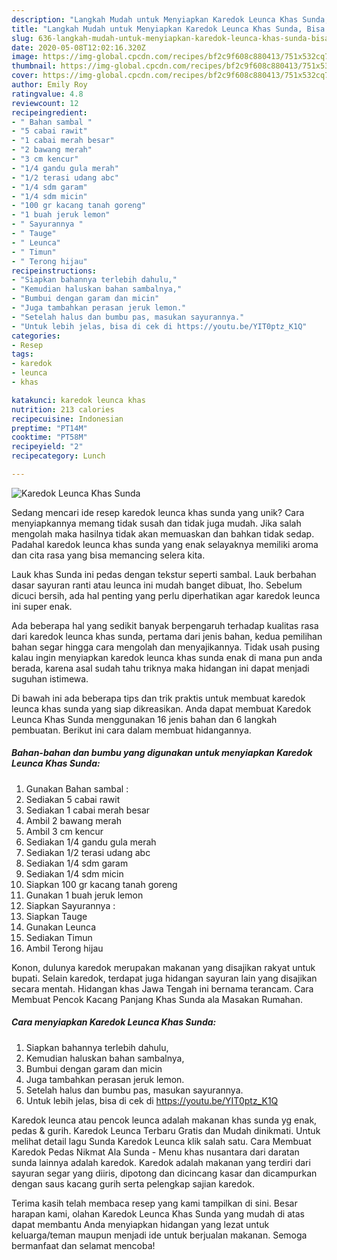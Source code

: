```yaml
---
description: "Langkah Mudah untuk Menyiapkan Karedok Leunca Khas Sunda, Bisa Manjain Lidah"
title: "Langkah Mudah untuk Menyiapkan Karedok Leunca Khas Sunda, Bisa Manjain Lidah"
slug: 636-langkah-mudah-untuk-menyiapkan-karedok-leunca-khas-sunda-bisa-manjain-lidah
date: 2020-05-08T12:02:16.320Z
image: https://img-global.cpcdn.com/recipes/bf2c9f608c880413/751x532cq70/karedok-leunca-khas-sunda-foto-resep-utama.jpg
thumbnail: https://img-global.cpcdn.com/recipes/bf2c9f608c880413/751x532cq70/karedok-leunca-khas-sunda-foto-resep-utama.jpg
cover: https://img-global.cpcdn.com/recipes/bf2c9f608c880413/751x532cq70/karedok-leunca-khas-sunda-foto-resep-utama.jpg
author: Emily Roy
ratingvalue: 4.8
reviewcount: 12
recipeingredient:
- " Bahan sambal "
- "5 cabai rawit"
- "1 cabai merah besar"
- "2 bawang merah"
- "3 cm kencur"
- "1/4 gandu gula merah"
- "1/2 terasi udang abc"
- "1/4 sdm garam"
- "1/4 sdm micin"
- "100 gr kacang tanah goreng"
- "1 buah jeruk lemon"
- " Sayurannya "
- " Tauge"
- " Leunca"
- " Timun"
- " Terong hijau"
recipeinstructions:
- "Siapkan bahannya terlebih dahulu,"
- "Kemudian haluskan bahan sambalnya,"
- "Bumbui dengan garam dan micin"
- "Juga tambahkan perasan jeruk lemon."
- "Setelah halus dan bumbu pas, masukan sayurannya."
- "Untuk lebih jelas, bisa di cek di https://youtu.be/YIT0ptz_K1Q"
categories:
- Resep
tags:
- karedok
- leunca
- khas

katakunci: karedok leunca khas 
nutrition: 213 calories
recipecuisine: Indonesian
preptime: "PT14M"
cooktime: "PT58M"
recipeyield: "2"
recipecategory: Lunch

---
```



![Karedok Leunca Khas Sunda](https://img-global.cpcdn.com/recipes/bf2c9f608c880413/751x532cq70/karedok-leunca-khas-sunda-foto-resep-utama.jpg)

Sedang mencari ide resep karedok leunca khas sunda yang unik? Cara menyiapkannya memang tidak susah dan tidak juga mudah. Jika salah mengolah maka hasilnya tidak akan memuaskan dan bahkan tidak sedap. Padahal karedok leunca khas sunda yang enak selayaknya memiliki aroma dan cita rasa yang bisa memancing selera kita.

Lauk khas Sunda ini pedas dengan tekstur seperti sambal. Lauk berbahan dasar sayuran ranti atau leunca ini mudah banget dibuat, lho. Sebelum dicuci bersih, ada hal penting yang perlu diperhatikan agar karedok leunca ini super enak.

Ada beberapa hal yang sedikit banyak berpengaruh terhadap kualitas rasa dari karedok leunca khas sunda, pertama dari jenis bahan, kedua pemilihan bahan segar hingga cara mengolah dan menyajikannya. Tidak usah pusing kalau ingin menyiapkan karedok leunca khas sunda enak di mana pun anda berada, karena asal sudah tahu triknya maka hidangan ini dapat menjadi suguhan istimewa.


Di bawah ini ada beberapa tips dan trik praktis untuk membuat karedok leunca khas sunda yang siap dikreasikan. Anda dapat membuat Karedok Leunca Khas Sunda menggunakan 16 jenis bahan dan 6 langkah pembuatan. Berikut ini cara dalam membuat hidangannya.

<!--inarticleads1-->

##### Bahan-bahan dan bumbu yang digunakan untuk menyiapkan Karedok Leunca Khas Sunda:

1. Gunakan  Bahan sambal :
1. Sediakan 5 cabai rawit
1. Sediakan 1 cabai merah besar
1. Ambil 2 bawang merah
1. Ambil 3 cm kencur
1. Sediakan 1/4 gandu gula merah
1. Sediakan 1/2 terasi udang abc
1. Sediakan 1/4 sdm garam
1. Sediakan 1/4 sdm micin
1. Siapkan 100 gr kacang tanah goreng
1. Gunakan 1 buah jeruk lemon
1. Siapkan  Sayurannya :
1. Siapkan  Tauge
1. Gunakan  Leunca
1. Sediakan  Timun
1. Ambil  Terong hijau


Konon, dulunya karedok merupakan makanan yang disajikan rakyat untuk bupati. Selain karedok, terdapat juga hidangan sayuran lain yang disajikan secara mentah. Hidangan khas Jawa Tengah ini bernama terancam. Cara Membuat Pencok Kacang Panjang Khas Sunda ala Masakan Rumahan. 

<!--inarticleads2-->

##### Cara menyiapkan Karedok Leunca Khas Sunda:

1. Siapkan bahannya terlebih dahulu,
1. Kemudian haluskan bahan sambalnya,
1. Bumbui dengan garam dan micin
1. Juga tambahkan perasan jeruk lemon.
1. Setelah halus dan bumbu pas, masukan sayurannya.
1. Untuk lebih jelas, bisa di cek di https://youtu.be/YIT0ptz_K1Q


Karedok leunca atau pencok leunca adalah makanan khas sunda yg enak, pedas &amp; gurih. Karedok Leunca Terbaru Gratis dan Mudah dinikmati. Untuk melihat detail lagu Sunda Karedok Leunca klik salah satu. Cara Membuat Karedok Pedas Nikmat Ala Sunda - Menu khas nusantara dari daratan sunda lainnya adalah karedok. Karedok adalah makanan yang terdiri dari sayuran segar yang diiris, dipotong dan dicincang kasar dan dicampurkan dengan saus kacang gurih serta pelengkap sajian karedok. 

Terima kasih telah membaca resep yang kami tampilkan di sini. Besar harapan kami, olahan Karedok Leunca Khas Sunda yang mudah di atas dapat membantu Anda menyiapkan hidangan yang lezat untuk keluarga/teman maupun menjadi ide untuk berjualan makanan. Semoga bermanfaat dan selamat mencoba!
